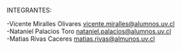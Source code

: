 INTEGRANTES:  

-Vicente Miralles Olivares     vicente.miralles@alumnos.uv.cl  
-Nataniel Palacios Toro        nataniel.palacios@alumnos.uv.cl  
-Matias Rivas Caceres          matias.rivas@almunos.uv.cl
